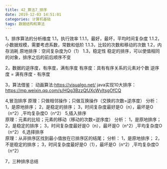 ```yaml
---
title: 42_算法7_排序
date: 2019-12-03 14:51:01
categories: 计算机基础
tags: 数据结构和算法
---
```

1，排序算法的分析维度
	1.1，执行效率
		1.1.1，最好，最坏，平均时间复杂度
		1.1.2，小数据规模，需要考虑系数，常数和低阶
		1.1.3，比较的次数和移动的次数
	1.2，内存消耗
		原地排序：空间复杂度为O（1）
	1.3，稳定性
		稳定的排序，可以使值相同的对象，排序之后的前后顺序不变
		
2，数据的逆序度，有序度，满有序度
	有序度：具有有序关系的元素对个数
	逆序度 = 满有序度 - 有序度
	
3，算法借鉴：
	动画算法:https://visualgo.net/
	java实现10大排序：https://mp.weixin.qq.com/s/HQg3BzzQfJXcWyltsgOfCQ
	
4,冒泡排序
	原理：只做相邻操作；只做互换操作（交换的次数=逆序度）
	分析：
		1，是原地排序；
		2，是稳定的排序；
		3，时间复杂度最好是O（n），最坏是O（n^2）,平均复杂度O（n^2）
5,插入排序	
	原理：元素的比较；元素的移动（移动的次数=逆序度）
	分析：
		1，是原地排序；
		2，是稳定的排序；
		3，时间复杂度最好是O（n），最坏是O（n^2）,平均复杂度O（n^2）
6,选择排序		
	原理：从非排序区找到最小值放在已排序区的结尾；
	分析：
		1，是原地排序；
		2，不是稳定的排序；
		3，时间复杂度最好是O（1），最坏是O（n^2）,平均复杂度O（n^2）
		
7，三种排序总结	